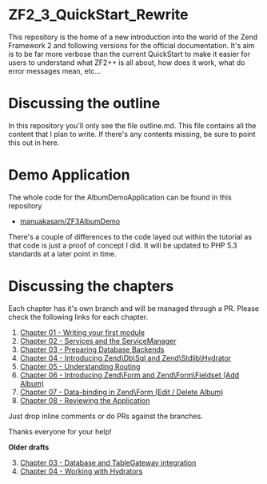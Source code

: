 ZF2_3_QuickStart_Rewrite
========================

This repository is the home of a new introduction into the world of the Zend Framework 2 and following versions for
the official documentation. It's aim is to be far more verbose than the current QuickStart to make it easier for users
to understand what ZF2++ is all about, how does it work, what do error messages mean, etc...

Discussing the outline
======================

In this repository you'll only see the file outline.md. This file contains all the content that I plan to write. If
there's any contents missing, be sure to point this out in here.

Demo Application
================

The whole code for the AlbumDemoApplication can be found in this repository

- [manuakasam/ZF3AlbumDemo](https://github.com/manuakasam/ZF3AlbumDemo)

There's a couple of differences to the code layed out within the tutorial as that code is just
a proof of concept I did. It will be updated to PHP 5.3 standards at a later point in time.

Discussing the chapters
=======================

Each chapter has it's own branch and will be managed through a PR. Please check the following links for each chapter.

1. [Chapter 01 - Writing your first module](https://github.com/manuakasam/ZF2_3_QuickStart_Rewrite/pull/7/files)
2. [Chapter 02 - Services and the ServiceManager](https://github.com/manuakasam/ZF2_3_QuickStart_Rewrite/pull/8/files)
3. [Chapter 03 - Preparing Database Backends](https://github.com/manuakasam/ZF2_3_QuickStart_Rewrite/pull/13/files)
4. [Chapter 04 - Introducing Zend\Db\Sql and Zend\Stdlib\Hydrator](https://github.com/manuakasam/ZF2_3_QuickStart_Rewrite/pull/14/files)
5. [Chapter 05 - Understanding Routing](https://github.com/manuakasam/ZF2_3_QuickStart_Rewrite/pull/12/files)
6. [Chapter 06 - Introducing Zend\Form and Zend\Form\Fieldset (Add Album)](https://github.com/manuakasam/ZF2_3_QuickStart_Rewrite/pull/15/files)
7. [Chapter 07 - Data-binding in Zend\Form (Edit / Delete Album)](https://github.com/manuakasam/ZF2_3_QuickStart_Rewrite/pull/16/files)
8. [Chapter 08 - Reviewing the Application](https://github.com/manuakasam/ZF2_3_QuickStart_Rewrite/pull/17/files)

Just drop inline comments or do PRs against the branches.

Thanks everyone for your help!

**Older drafts**

3. [Chapter 03 - Database and TableGateway integration](https://github.com/manuakasam/ZF2_3_QuickStart_Rewrite/pull/10/files)
4. [Chapter 04 - Working with Hydrators](https://github.com/manuakasam/ZF2_3_QuickStart_Rewrite/pull/11/files)